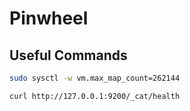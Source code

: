 # Pinwheel

## Useful Commands

```bash
sudo sysctl -w vm.max_map_count=262144
```

```bash
curl http://127.0.0.1:9200/_cat/health
```